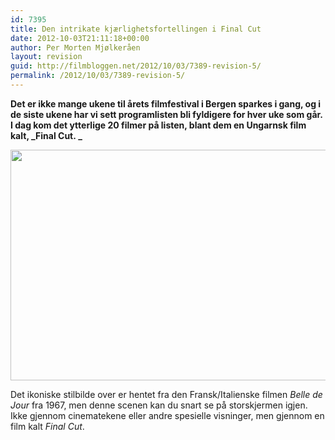 ```yaml
---
id: 7395
title: Den intrikate kjærlighetsfortellingen i Final Cut
date: 2012-10-03T21:11:18+00:00
author: Per Morten Mjølkeråen
layout: revision
guid: http://filmbloggen.net/2012/10/03/7389-revision-5/
permalink: /2012/10/03/7389-revision-5/
---
```

**Det er ikke mange ukene til årets filmfestival i Bergen sparkes i gang, og i de siste ukene har vi sett programlisten bli fyldigere for hver uke som går. I dag kom det ytterlige 20 filmer på listen, blant dem en Ungarnsk film kalt, _Final Cut. _**

<a href="http://filmbloggen.net/?attachment_id=7390" rel="attachment wp-att-7390"><img class="alignnone size-large wp-image-7390" src="http://filmbloggen.net/wp-content/uploads//2012/10/20120121-final-cut-holgyeim-es-uraim5-620x369.jpg" alt="" width="620" height="369" /></a>

Det ikoniske stilbilde over er hentet fra den Fransk/Italienske filmen _Belle de Jour_ fra 1967, men denne scenen kan du snart se på storskjermen igjen. Ikke gjennom cinematekene eller andre spesielle visninger, men gjennom en film kalt _Final Cut_.

&nbsp;